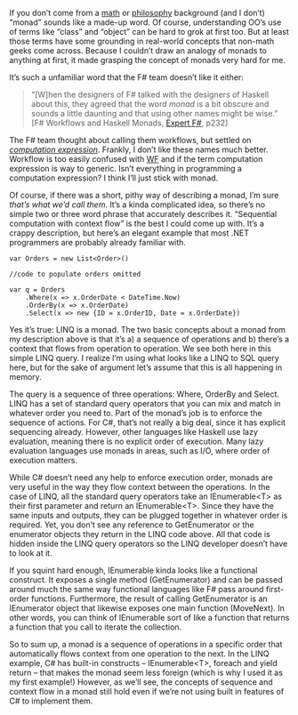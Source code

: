 If you don’t come from a
[math](http://en.wikipedia.org/wiki/Monad_%28category_theory%29) or
[philosophy](http://en.wikipedia.org/wiki/Monad_%28symbol%29) background
(and I don’t) “monad” sounds like a made-up word. Of course,
understanding OO’s use of terms like “class” and “object” can be hard to
grok at first too. But at least those terms have some grounding in
real-world concepts that non-math geeks come across. Because I couldn’t
draw an analogy of monads to anything at first, it made grasping the
concept of monads very hard for me.

It’s such a unfamiliar word that the F\# team doesn’t like it either:

> “[W]hen the designers of F\# talked with the designers of Haskell
> about this, they agreed that the word *monad* is a bit obscure and
> sounds a little daunting and that using other names might be wise.”\
>  [F\# Workflows and Haskell Monads, [Expert
> F\#](http://www.expert-fsharp.com/default.aspx), p232]

The F\# team thought about calling them workflows, but settled on
*[computation
expression](http://research.microsoft.com/fsharp/manual/spec2.aspx#_Toc202383771)*.
Frankly, I don’t like these names much better. Workflow is too easily
confused with
[WF](http://msdn2.microsoft.com/en-us/library/bb628617.aspx) and if the
term computation expression is way to generic. Isn’t everything in
programming a computation expression? I think I’ll just stick with
monad.

Of course, if there was a short, pithy way of describing a monad, I’m
sure *that’s what we’d call them*. It’s a kinda complicated idea, so
there’s no simple two or three word phrase that accurately describes it.
“Sequential computation with context flow” is the best I could come up
with. It’s a crappy description, but here’s an elegant example that most
.NET programmers are probably already familiar with.

``` {.brush: .csharp}
var Orders = new List<Order>()

//code to populate orders omitted

var q = Orders
    .Where(x => x.OrderDate < DateTime.Now)
    .OrderBy(x => x.OrderDate)
    .Select(x => new {ID = x.OrderID, Date = x.OrderDate})
```

Yes it’s true: LINQ is a monad. The two basic concepts about a monad
from my description above is that it’s a) a sequence of operations and
b) there’s a context that flows from operation to operation. We see both
here in this simple LINQ query. I realize I’m using what looks like a
LINQ to SQL query here, but for the sake of argument let’s assume that
this is all happening in memory.

The query is a sequence of three operations: Where, OrderBy and Select.
LINQ has a set of standard query operators that you can mix and match in
whatever order you need to. Part of the monad’s job is to enforce the
sequence of actions. For C\#, that’s not really a big deal, since it has
explicit sequencing already. However, other languages like Haskell use
lazy evaluation, meaning there is no explicit order of execution. Many
lazy evaluation languages use monads in areas, such as I/O, where order
of execution matters.

While C\# doesn’t need any help to enforce execution order, monads are
very useful in the way they flow context between the operations. In the
case of LINQ, all the standard query operators take an IEnumerable\<T\>
as their first parameter and return an IEnumerable\<T\>. Since they have
the same inputs and outputs, they can be plugged together in whatever
order is required. Yet, you don’t see any reference to GetEnumerator or
the enumerator objects they return in the LINQ code above. All that code
is hidden inside the LINQ query operators so the LINQ developer doesn’t
have to look at it.

If you squint hard enough, IEnumerable kinda looks like a functional
construct. It exposes a single method (GetEnumerator) and can be passed
around much the same way functional languages like F\# pass around
first-order functions. Furthermore, the result of calling GetEnumerator
is an IEnumerator object that likewise exposes one main function
(MoveNext). In other words, you can think of IEnumerable sort of like a
function that returns a function that you call to iterate the
collection.

So to sum up, a monad is a sequence of operations in a specific order
that automatically flows context from one operation to the next. In the
LINQ example, C\# has built-in constructs – IEnumerable\<T\>, foreach
and yield return – that makes the monad seem less foreign (which is why
I used it as my first example!) However, as we’ll see, the concepts of
sequence and context flow in a monad still hold even if we’re not using
built in features of C\# to implement them.
